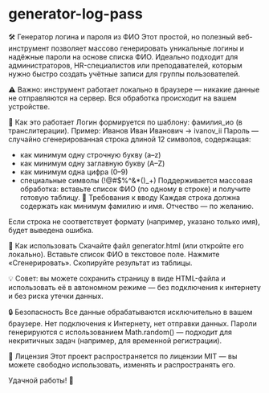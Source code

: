 # generator-log-pass
🛠️ Генератор логина и пароля из ФИО Этот простой, но полезный веб-инструмент позволяет массово генерировать уникальные логины и надёжные пароли на основе списка ФИО. Идеально подходит для администраторов, HR-специалистов или преподавателей, которым нужно быстро создать учётные записи для группы пользователей.

⚠️ Важно: инструмент работает локально в браузере — никакие данные не отправляются на сервер. Вся обработка происходит на вашем устройстве. 

📌 Как это работает
Логин формируется по шаблону:
фамилия_ио (в транслитерации).
Пример:
Иванов Иван Иванович → ivanov_ii
Пароль — случайно сгенерированная строка длиной 12 символов, содержащая:
- как минимум одну строчную букву (a–z)
- как минимум одну заглавную букву (A–Z)
- как минимум одна цифра (0–9)
- специальные символы (!@#$%^&*()_+)
Поддерживается массовая обработка: вставьте список ФИО (по одному в строке)  и получите готовую таблицу.
🧾 Требования к вводу
Каждая строка должна содержать как минимум фамилию и имя.
Отчество — по желанию.

Если строка не соответствует формату (например, указано только имя), будет выведена ошибка.

🚀 Как использовать
Скачайте файл generator.html (или откройте его локально).
Вставьте список ФИО в текстовое поле.
Нажмите «Сгенерировать».
Скопируйте результат из таблицы.

💡 Совет: вы можете сохранить страницу в виде HTML-файла и использовать её в автономном режиме — без подключения к интернету и без риска утечки данных. 

🔒 Безопасность
Все данные обрабатываются исключительно в вашем браузере.
Нет подключения к Интернету, нет отправки данных.
Пароли генерируются с использованием Math.random() — подходит для некритичных задач (например, для временной регистрации).

📄 Лицензия
Этот проект распространяется по лицензии MIT — вы можете свободно использовать, изменять и распространять его.

Удачной работы! 🎯
